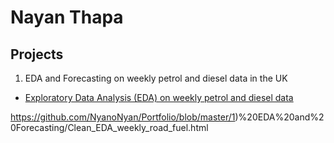 # Nayan Thapa 


## Projects

1) EDA and Forecasting on weekly petrol and diesel data in the UK

- <a href="https://nbviewer.jupyter.org/github/NyanoNyan/Portfolio/blob/4c706b94485a11d4df5e2ff670d05307a9230923/1)%20EDA%20and%20Forecasting/Clean_EDA_weekly_road_fuel.ipynb">Exploratory Data Analysis (EDA) on weekly petrol and diesel data </a>

https://github.com/NyanoNyan/Portfolio/blob/master/1)%20EDA%20and%20Forecasting/Clean_EDA_weekly_road_fuel.html
